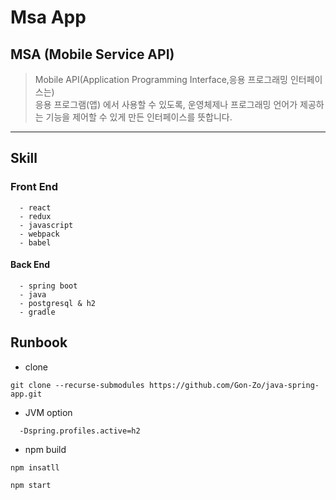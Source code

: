 # Msa App

## MSA (Mobile Service API)

> Mobile API(Application Programming Interface,응용 프로그래밍 인터페이스는) <br/>
> 응용 프로그램(앱) 에서 사용할 수 있도록, 운영체제나 프로그래밍 언어가 제공하는 기능을 제어할 수 있게 만든 인터페이스를 뜻합니다.

------

## Skill

### Front End

```
  - react
  - redux
  - javascript
  - webpack
  - babel
```

<!-- <p>
<img src="https://img.shields.io/badge/React-0088CC?style=flat-square&logo=React&logoColor=white"/>
<img src="https://img.shields.io/badge/Redux-764ABC?style=flat-square&logo=Redux&logoColor=white"/>
<img src="https://img.shields.io/badge/Javascript-F5AE29?style=flat-square&logo=Javascript&logoColor=white"/>
<img src="https://img.shields.io/badge/Webpack-007396?style=flat-square&logo=Webpack&logoColor=white"/>
<img src="https://img.shields.io/badge/Babel-FABC0C?style=flat-square&logo=Babel&logoColor=white"/>
</p>
 -->

#### Back End

```
  - spring boot
  - java
  - postgresql & h2
  - gradle
```

<!-- 
<p>
<img src="https://img.shields.io/badge/Spring-6DB33F?style=flat-square&logo=Spring&logoColor=white"/>
<img src="https://img.shields.io/badge/Java-007396?style=flat-square&logo=Java&logoColor=white"/>
<img src="https://img.shields.io/badge/PostgreSQL-336791?style=flat-square&logo=PostgreSQL&logoColor=white"/>
<img src="https://img.shields.io/badge/Gradle-02303A?style=flat-square&logo=Gradle&logoColor=white"/>
</p> -->

## Runbook

* clone

```
git clone --recurse-submodules https://github.com/Gon-Zo/java-spring-app.git
```

* JVM option

```
  -Dspring.profiles.active=h2
```

* npm build

```
npm insatll
```

```
npm start
```

